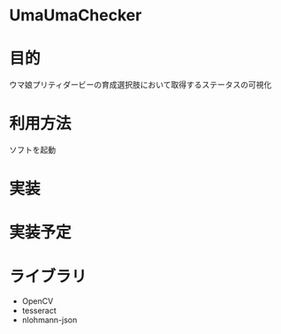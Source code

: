 # UmaUmaChecker  
# 目的
ウマ娘プリティダービーの育成選択肢において取得するステータスの可視化

# 利用方法
ソフトを起動

# 実装

# 実装予定

# ライブラリ
- OpenCV
- tesseract
- nlohmann-json